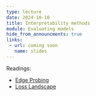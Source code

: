 ```yaml
---
type: lecture
date: 2024-10-10
title: Interpretability methods
module: Evaluating models
hide_from_announcments: true
links: 
 - url: coming soon
   name: slides
---
```

Readings:
 - [Edge Probing](https://arxiv.org/abs/1905.06316)
 - [Loss Landscape](https://arxiv.org/abs/1712.09913)
